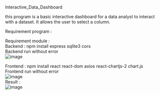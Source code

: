 Interactive_Data_Dashboard

this program is a basic interactive dashboard for a data analyst to interact with a dataset. It allows the user to select a column.<br>

Requirement program :<br>

Requirement module :<br>
Backend : npm install express sqlite3 cors <br>
Backend run without error<br>
![image](https://github.com/user-attachments/assets/f39cb58a-1e68-43b8-9edc-7aa50d0085dc) <br>


Frontend : npm install react react-dom axios react-chartjs-2 chart.js <br>
Frontend run without error<br>
![image](https://github.com/user-attachments/assets/711c9e2c-2081-4c61-b550-fd19959723c9) <br>
Result : <br>
![image](https://github.com/user-attachments/assets/1c4ed7a6-59ed-4c76-9233-d32e7d5b6f07)




